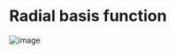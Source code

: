 # Radial basis function


![image](https://github.com/user-attachments/assets/522435d3-420d-4f4e-897e-48a6f31c0aa5)

